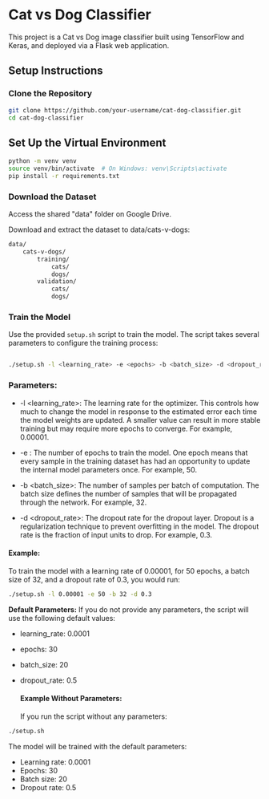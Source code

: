 # Cat vs Dog Classifier

This project is a Cat vs Dog image classifier built using TensorFlow and Keras, and deployed via a Flask web
application.

## Setup Instructions

### Clone the Repository

```bash
git clone https://github.com/your-username/cat-dog-classifier.git
cd cat-dog-classifier
```

## Set Up the Virtual Environment

``` bash
python -m venv venv
source venv/bin/activate  # On Windows: venv\Scripts\activate
pip install -r requirements.txt

```

### Download the Dataset

Access the shared "data" folder on Google Drive.

Download and extract the dataset to data/cats-v-dogs:

``` bash
data/
    cats-v-dogs/
        training/
            cats/
            dogs/
        validation/
            cats/
            dogs/
```

### Train the Model

Use the provided `setup.sh` script to train the model. The script takes several parameters to configure the training
process:

``` bash

./setup.sh -l <learning_rate> -e <epochs> -b <batch_size> -d <dropout_rate>

```

### Parameters:

* -l <learning_rate>: The learning rate for the optimizer. This controls how much to change the model in response to the
  estimated error each time the model weights are updated. A smaller value can result in more stable training but may
  require more epochs to converge. For example, 0.00001.

* -e <epochs>: The number of epochs to train the model. One epoch means that every sample in the training dataset has
  had
  an opportunity to update the internal model parameters once. For example, 50.

* -b <batch_size>: The number of samples per batch of computation. The batch size defines the number of samples that
  will
  be propagated through the network. For example, 32.

* -d <dropout_rate>: The dropout rate for the dropout layer. Dropout is a regularization technique to prevent
  overfitting
  in the model. The dropout rate is the fraction of input units to drop. For example, 0.3.

#### Example:

To train the model with a learning rate of 0.00001, for 50 epochs, a batch size of 32, and a dropout rate of 0.3, you
would run:

```bash
./setup.sh -l 0.00001 -e 50 -b 32 -d 0.3
```

**Default Parameters:**
If you do not provide any parameters, the script will use the following default values:

* learning_rate: 0.0001
* epochs: 30
* batch_size: 20
* dropout_rate: 0.5

  #### Example Without Parameters:
  If you run the script without any parameters:

``` bash
./setup.sh
```

The model will be trained with the default parameters:

* Learning rate: 0.0001
* Epochs: 30
* Batch size: 20
* Dropout rate: 0.5
